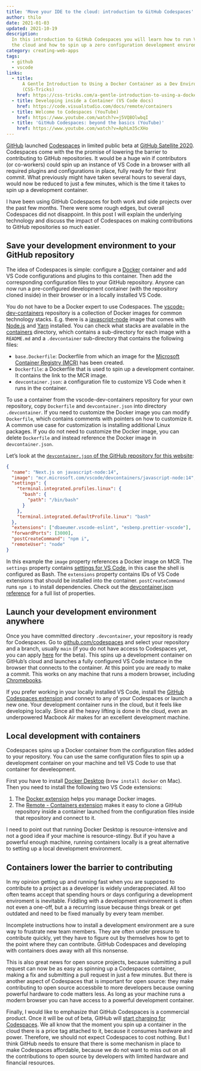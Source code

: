 ```yaml
---
title: 'Move your IDE to the cloud: introduction to GitHub Codespaces'
author: thilo
date: 2021-01-03
updated: 2021-10-19
description:
  In this introduction to GitHub Codespaces you will learn how to run VS Code in
  the cloud and how to spin up a zero configuration development environment.
category: creating-web-apps
tags:
  - github
  - vscode
links:
  - title:
      A Gentle Introduction to Using a Docker Container as a Dev Environment
      (CSS-Tricks)
    href: https://css-tricks.com/a-gentle-introduction-to-using-a-docker-container-as-a-dev-environment/
  - title: Developing inside a Container (VS Code docs)
    href: https://code.visualstudio.com/docs/remote/containers
  - title: Welcome to Codespaces (YouTube)
    href: https://www.youtube.com/watch?v=j5VQ8OlwbqI
  - title: 'GitHub Codespaces: beyond the basics (YouTube)'
    href: https://www.youtube.com/watch?v=AphLm35cXHo
---
```


<script context="module">
  export const prerender = true;
</script>

[GitHub](https://github.com/) launched
[Codespaces](https://github.com/features/codespaces) in limited public beta at
[GitHub Satellite 2020](https://github.blog/2020-05-06-new-from-satellite-2020-github-codespaces-github-discussions-securing-code-in-private-repositories-and-more/).
Codespaces come with the the promise of lowering the barrier to contributing to
GitHub repositories. It would be a huge win if contributors (or co-workers)
could spin up an instance of VS Code in a browser with all required plugins and
configurations in place, fully ready for their first commit. What previously
might have taken several hours to several days, would now be reduced to just a
few minutes, which is the time it takes to spin up a development container.

I have been using GitHub Codespaces for both work and side projects over the
past few months. There were some rough edges, but overall Codespaces did not
disappoint. In this post I will explain the underlying technology and discuss
the impact of Codespaces on making contributions to GitHub repositories so much
easier.

## Save your development environment to your GitHub repository

The idea of Codespaces is simple: configure a [Docker](https://www.docker.com/)
container and add VS Code configurations and plugins to this container. Then add
the corresponding configuration files to your GitHub repository. Anyone can now
run a pre-configured development container (with the repository cloned inside)
in their browser or in a locally installed VS Code.

You do not have to be a Docker expert to use Codespaces. The
[vscode-dev-containers](https://github.com/microsoft/vscode-dev-containers)
repository is a collection of Docker images for common technology stacks. E.g.
there is a
[javascript-node](https://github.com/microsoft/vscode-dev-containers/tree/master/containers/javascript-node)
image that comes with [Node.js](https://nodejs.org/en/) and
[Yarn](https://classic.yarnpkg.com/lang/en/) installed. You can check what
stacks are available in the
[containers](https://github.com/microsoft/vscode-dev-containers/tree/master/containers)
directory, which contains a sub-directory for each image with a `README.md` and
a `.devcontainer` sub-directory that contains the following files:

- `base.Dockerfile`: Dockerfile from which an image for the
  [Microsoft Container Registry (MCR)](https://github.com/microsoft/containerregistry)
  has been created.
- `Dockerfile`: a Dockerfile that is used to spin up a development container. It
  contains the link to the MCR image.
- `devcontainer.json`: a configuration file to customize VS Code when it runs in
  the container.

To use a container from the vscode-dev-containers repository for your own
repository, copy `Dockerfile` and `devcontainer.json` into directory
`.devcontainer`. If you need to customize the Docker image you can modify
`Dockerfile`, which contains comments with pointers on how to customize it. A
common use case for customization is installing additional Linux packages. If
you do not need to customize the Docker image, you can delete `Dockerfile` and
instead reference the Docker image in `devcontainer.json`.

Let’s look at the
[`devcontainer.json` of the GitHub repository for this website](https://github.com/maiertech/maier.tech/blob/main/.devcontainer/devcontainer.json):

```json:.devcontainer/devcontainer.json
{
  "name": "Next.js on javascript-node:14",
  "image": "mcr.microsoft.com/vscode/devcontainers/javascript-node:14",
  "settings": {
    "terminal.integrated.profiles.linux": {
      "bash": {
        "path": "/bin/bash"
      }
    },
    "terminal.integrated.defaultProfile.linux": "bash"
  },
  "extensions": ["dbaeumer.vscode-eslint", "esbenp.prettier-vscode"],
  "forwardPorts": [3000],
  "postCreateCommand": "npm i",
  "remoteUser": "node"
}
```

In this example the `image` property references a Docker image on MCR. The
`settings` property contains
[settings for VS Code](https://code.visualstudio.com/docs/getstarted/settings),
in this case the shell is configured as Bash. The `extensions` property contains
IDs of VS Code extensions that should be installed into the container.
`postCreateCommand` runs `npm i` to install dependencies. Check out the
[devcontainer.json reference](https://code.visualstudio.com/docs/remote/devcontainerjson-reference)
for a full list of properties.

## Launch your development environment anywhere

Once you have committed directory `.devcontainer`, your repository is ready for
Codespaces. Go to [github.com/codespaces](https://github.com/codespaces) and
select your repository and a branch, usually `main` (if you do not have access
to Codespaces yet, you can apply [here](https://github.com/features/codespaces)
for the beta). This spins up a development container on GitHub’s cloud and
launches a fully configured VS Code instance in the browser that connects to the
container. At this point you are ready to make a commit. This works on any
machine that runs a modern browser, including
[Chromebooks](https://www.google.com/chromebook/).

If you prefer working in your locally installed VS Code, install the
[GitHub Codespaces extension](https://marketplace.visualstudio.com/items?itemName=GitHub.codespaces)
and connect to any of your Codespaces or launch a new one. Your development
container runs in the cloud, but it feels like developing locally. Since all the
heavy lifting is done in the cloud, even an underpowered Macbook Air makes for
an excellent development machine.

## Local development with containers

Codespaces spins up a Docker container from the configuration files added to
your repository. You can use the same configuration files to spin up a
development container on your machine and tell VS Code to use that container for
develeopment.

First you have to install
[Docker Desktop](https://www.docker.com/products/docker-desktop)
(`brew install docker` on Mac). Then you need to install the following two VS
Code extensions:

1. The
   [Docker extension](https://marketplace.visualstudio.com/items?itemName=ms-azuretools.vscode-docker)
   helps you manage Docker images.
1. The
   [Remote - Containers extension](https://marketplace.visualstudio.com/items?itemName=ms-vscode-remote.remote-containers)
   makes it easy to clone a GitHub repository inside a container launched from
   the configuration files inside that repository and connect to it.

I need to point out that running Docker Desktop is resource-intensive and not a
good idea if your machine is resource-stingy. But if you have a powerful enough
machine, running containers locally is a great alternative to setting up a local
development environment.

## Containers lower the barrier to contributing

In my opinion getting up and running fast when you are supposed to contribute to
a project as a developer is widely underappreciated. All too often teams accept
that spending hours or days configuring a development enviroment is inevitable.
Fiddling with a development environement is often not even a one-off, but a a
recurring issue because things break or get outdated and need to be fixed
manually by every team member.

Incomplete instructions how to install a development environment are a sure way
to frustrate new team members. They are often under pressure to contribute
quickly, yet they have to figure out by themselves how to get to the point where
they can contribute. GitHub Codespaces and developing with containers does away
with all this nonsense.

This is also great news for open source projects, because submitting a pull
request can now be as easy as spinning up a Codespaces container, making a fix
and submitting a pull request in just a few minutes. But there is another aspect
of Codespaces that is important for open source: they make contributing to open
source accessbile to more developers because owning powerful hardware to code
matters less. As long as your machine runs a modern browser you can have access
to a powerful development container.

Finally, I would like to emphasize that GitHub Codespaces is a commercial
product. Once it will be out of beta, GitHub will
[start charging for Codespaces](https://docs.github.com/en/free-pro-team@latest/github/developing-online-with-codespaces/about-billing-for-codespaces).
We all know that the moment you spin up a container in the cloud there is a
price tag attached to it, because it consumes hardware and power. Therefore, we
should not expect Codespaces to cost nothing. But I think GitHub needs to ensure
that there is some mechanism in place to make Codespaces affordable, because we
do not want to miss out on all the contributions to open source by developers
with limited hardware and financial resources.

